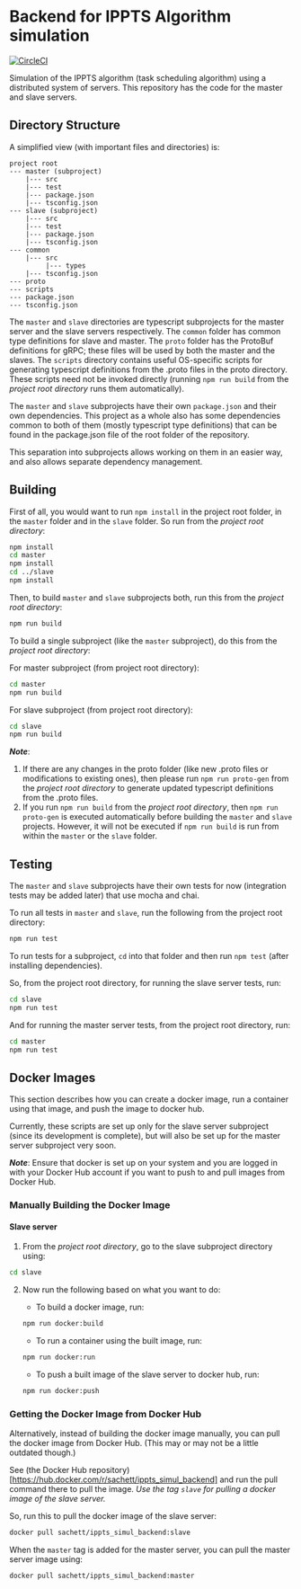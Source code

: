 # Backend for IPPTS Algorithm simulation

[![CircleCI](https://circleci.com/gh/souris-dev/ippts-simul-backend.svg?style=svg)](https://circleci.com/gh/souris-dev/ippts-simul-backend)

Simulation of the IPPTS algorithm (task scheduling algorithm) using a distributed system of servers. This repository has the code for the master and slave servers.

## Directory Structure

A simplified view (with important files and directories) is:

```
project root
--- master (subproject)
    |--- src
    |--- test
    |--- package.json
    |--- tsconfig.json
--- slave (subproject)
    |--- src
    |--- test
    |--- package.json
    |--- tsconfig.json
--- common
    |--- src
         |--- types
    |--- tsconfig.json
--- proto
--- scripts
--- package.json
--- tsconfig.json
```

The `master` and `slave` directories are typescript subprojects for the master server and the slave servers respectively.
The `common` folder has common type definitions for slave and master. The `proto` folder has the ProtoBuf definitions for gRPC; these files will be used by both the master and the slaves.
The `scripts` directory contains useful OS-specific scripts for generating typescript definitions from the .proto files in the proto directory. These scripts need not be invoked directly (running `npm run build` from the *project root directory* runs them automatically).

The `master` and `slave` subprojects have their own `package.json` and their own dependencies. This project as a whole also has some dependencies common to both of them (mostly typescript type definitions) that can be found in the package.json file of the root folder of the repository.

This separation into subprojects allows working on them in an easier way, and also allows separate dependency management.

## Building

First of all, you would want to run `npm install` in the project root folder, in the `master` folder and in the `slave` folder. So run from the *project root directory*:

```sh
npm install
cd master
npm install
cd ../slave
npm install
```

Then, to build `master` and `slave` subprojects both, run this from the *project root directory*:

```sh
npm run build
```

To build a single subproject (like the `master` subproject), do this from the *project root directory*:

For master subproject (from project root directory):
```sh
cd master
npm run build
```

For slave subproject (from project root directory):
```sh
cd slave
npm run build
```

***Note***:
1. If there are any changes in the proto folder (like new .proto files or modifications to existing ones), then please run `npm run proto-gen` from the *project root directory* to generate updated typescript definitions from the .proto files. 
2. If you run `npm run build` from the *project root directory*, then `npm run proto-gen` is executed automatically before building the `master` and `slave` projects. However, it will not be executed if `npm run build` is run from within the `master` or the `slave` folder.

## Testing

The `master` and `slave` subprojects have their own tests for now (integration tests may be added later) that use mocha and chai.

To run all tests in `master` and `slave`, run the following from the project root directory:

```sh
npm run test
```

To run tests for a subproject, `cd` into that folder and then run `npm test` (after installing dependencies).

So, from the project root directory, for running the slave server tests, run:

```sh
cd slave
npm run test
```

And for running the master server tests, from the project root directory, run:

```sh
cd master
npm run test
```

## Docker Images

This section describes how you can create a docker image, run a container using that image, and push the image
to docker hub.

Currently, these scripts are set up only for the slave server subproject (since its development is complete), but will also be set up for the master server subproject very soon.

***Note***: Ensure that docker is set up on your system and you are logged in with your Docker Hub account if you want to push to and pull images from Docker Hub.

### Manually Building the Docker Image

#### Slave server

1. From the *project root directory*, go to the slave subproject directory using:

```sh
cd slave
```

2. Now run the following based on what you want to do:
    - To build a docker image, run:

    ```sh
    npm run docker:build
    ```

    - To run a container using the built image, run:

    ```sh
    npm run docker:run
    ```

    - To push a built image of the slave server to docker hub, run:

    ```sh
    npm run docker:push
    ```

### Getting the Docker Image from Docker Hub

Alternatively, instead of building the docker image manually, you can pull the docker image from Docker Hub.
(This may or may not be a little outdated though.)

See (the Docker Hub repository)[https://hub.docker.com/r/sachett/ippts_simul_backend] and run the pull command there to pull the image. *Use the tag `slave` for pulling a docker image of the slave server.*

So, run this to pull the docker image of the slave server:

```sh
docker pull sachett/ippts_simul_backend:slave
```

When the `master` tag is added for the master server, you can pull the master server image using:

```sh
docker pull sachett/ippts_simul_backend:master
```
